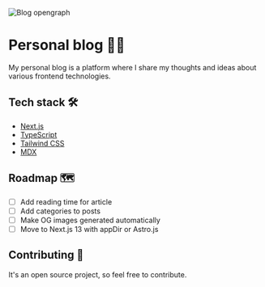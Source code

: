 ![Blog opengraph](https://user-images.githubusercontent.com/45982530/228944051-e7626aba-1539-43f9-a4eb-f57258a3196d.png)


# Personal blog 🧑‍💻

My personal blog is a platform where I share my thoughts and ideas about various frontend technologies.

## Tech stack 🛠️
- [Next.js](https://nextjs.org/)
- [TypeScript](https://www.typescriptlang.org/)
- [Tailwind CSS](https://tailwindcss.com/)
- [MDX](https://mdxjs.com/)

## Roadmap 🗺️
- [ ] Add reading time for article
- [ ] Add categories to posts
- [ ] Make OG images generated automatically 
- [ ] Move to Next.js 13 with appDir or Astro.js

## Contributing 🤝
It's an open source project, so feel free to contribute. 
